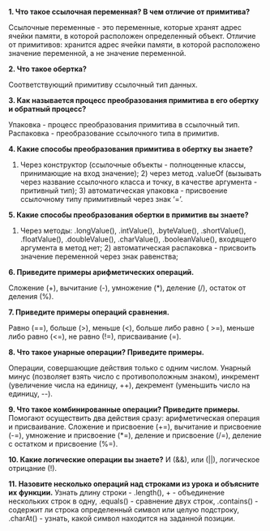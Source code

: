 **1. Что такое ссылочная переменная? В чем отличие от примитива?**

Ссылочные переменные - это переменные, которые хранят адрес ячейки памяти, в которой расположен определенный объект. 
Отличие от примитивов: хранится адрес ячейки памяти, в которой расположено значение переменной, а не значение переменной.

**2. Что такое обертка?**

Соответствующий примитиву ссылочный тип данных.

**3. Как называется процесс преобразования примитива в его обертку и обратный процесс?**

Упаковка - процесс преобразования примитива в ссылочный тип. Распаковка - преобразование ссылочного типа в примитив.

**4. Какие способы преобразования примитива в обертку вы знаете?**
1) Через конструктор (ссылочные объекты - полноценные классы, принимающие на вход значение); 2) через метод .valueOf (вызывать через название ссылочного класса и точку, в качестве аргумента - притивный тип); 3) автоматическая упаковка - присвоение ссылочному типу примитивный через знак ‘=’.

**5. Какие способы преобразования обертки в примитив вы знаете?**

1) Через методы: .longValue(), .intValue(), .byteValue(), .shortValue(), .floatValue(),
.doubleValue(), .charValue(), .booleanValue(), входящего аргумента в метод нет; 2) автоматическая распаковка - присвоить значение переменной через знак равенства; 

**6. Приведите примеры арифметических операций.**

Сложение (+), вычитание (-), умножение (*), деление (/), остаток от деления (%).

**7. Приведите примеры операций сравнения.**

Равно (==), больше (>), меньше (<), больше либо равно ( >=), меньше либо равно (<=), не равно (!=), присваивание (=).

**8. Что такое унарные операции? Приведите примеры.**

Операции, совершающие действия только с одним числом. Унарный минус (позволяет взять число с противоположным знаком), инкремент (увеличение числа на единицу, ++), декремент (уменьшить число на единицу, --). 

**9. Что такое комбинированные операции? Приведите примеры.**
Помогают осуществить два действия сразу: арифметическая операция и присваивание. Сложение и присвоение (+=), вычитание и присвоение (-=), умножение и присвоение (*=), деление и присвоение (/=), деление с остатком и присвоение (%=).

**10. Какие логические операции вы знаете?**
И (&&), или (||), логическое отрицание (!).

**11. Назовите несколько операций над строками из урока и объясните их функции.**
Узнать длину строки - .length(), + - объединение нескольких строк в одну, .equals() - сравнение двух строк, .contains() - содержит ли строка определенный символ или целую подстроку, .charAt() - узнать, какой символ находится на заданной позиции.
